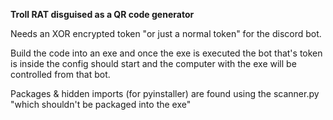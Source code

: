 **Troll RAT disguised as a QR code generator**

Needs an XOR encrypted token "or just a normal token" for the discord bot.

Build the code into an exe and once the exe is executed the bot that's token is inside the config should start and the computer with the exe will be controlled from that bot.

Packages & hidden imports (for pyinstaller) are found using the scanner.py "which shouldn't be packaged into the exe"
